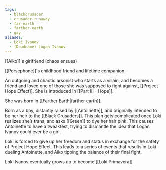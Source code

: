 ```yaml
---
tags:
  - blackcrusader
  - crusader-runaway
  - far-earth
  - farther-earth
  - gay
aliases:
  - Loki Ivanov
  - (Deadname) Logan Ivanov
---
```

[[Aiko]]'s girlfriend (chaos ensues)

[[Persephone]]'s childhood friend and lifetime companion.

An outgoing and chaotic arsonist who starts as a villain, and becomes a friend and loved one of those she was supposed to fight against, [[Project Hope Effect]]. She is introduced in [[Part III - Hope]].

She was born in [[Farther Earth|farther earth]].

Born as a boy, distantly raised by [[Antoinette]], and originally intended to be her heir to the [[Black Crusaders]]. This plan gets complicated once Loki realizes she’s trans, and asks [[Green]] to dye her hair pink. This causes Antoinette to have a tweakfest, trying to dismantle the idea that Logan Ivanov could ever be a girl.

Loki is forced to give up her freedom and status in exchange for the safety of Project Hope Effect. This leads to a series of events that results in Loki dueling Antoinette, and Aiko tipping the balance of their final fight.

Loki Ivanov eventually grows up to become [[Loki Primavera]] 
